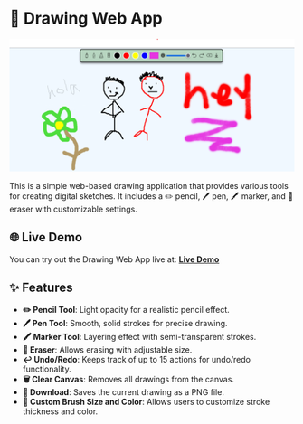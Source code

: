 # 🎨 Drawing Web App

![Drawing Web App Preview](preview.png)

This is a simple web-based drawing application that provides various tools for creating digital sketches. It includes a ✏️ pencil, 🖊️ pen, 🖍️ marker, and 🧽 eraser with customizable settings.

## 🌐 Live Demo
You can try out the Drawing Web App live at:
[**Live Demo**](https://canvaplay-j-ordanos-projects.vercel.app/)

## ✨ Features
- **✏️ Pencil Tool**: Light opacity for a realistic pencil effect.
- **🖊️ Pen Tool**: Smooth, solid strokes for precise drawing.
- **🖍️ Marker Tool**: Layering effect with semi-transparent strokes.
- **🧽 Eraser**: Allows erasing with adjustable size.
- **↩️ Undo/Redo**: Keeps track of up to 15 actions for undo/redo functionality.
- **🗑️ Clear Canvas**: Removes all drawings from the canvas.
- **💾 Download**: Saves the current drawing as a PNG file.
- **🎨 Custom Brush Size and Color**: Allows users to customize stroke thickness and color.
